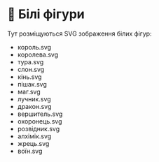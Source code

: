 # 🤍 Білі фігури

Тут розміщуються SVG зображення білих фігур:

- король.svg
- королева.svg  
- тура.svg
- слон.svg
- кінь.svg
- пішак.svg
- маг.svg
- лучник.svg
- дракон.svg
- вершитель.svg
- охоронець.svg
- розвідник.svg
- алхімік.svg
- жрець.svg
- воїн.svg